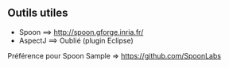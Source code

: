 ## Outils utiles
- Spoon ==> http://spoon.gforge.inria.fr/
- AspectJ ==> Oublié (plugin Eclipse)

Préférence pour Spoon
Sample => https://github.com/SpoonLabs
